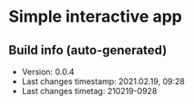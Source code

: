# Simple interactive app

## Build info (auto-generated)

- Version: 0.0.4
- Last changes timestamp: 2021.02.19, 09:28
- Last changes timetag: 210219-0928

